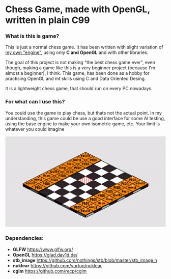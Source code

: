 # Chess Game, made with OpenGL, written in plain C99

### What is this is game?
This is just a normal chess game. It has been written with slight variation of [my own "engine"](https://github.com/AlKiam/Insight), using only **C and OpenGL** and with other libraries.

The goal of this project is not making "the best chess game ever", even though, making a game like this is a very beginner project (because I'm almost a beginner), I think. This game, has been done as a hobby for practising OpenGL and mt skills using C and Data Oriented Desing.

It is a lightweight chess game, that should run on every PC nowadays. 

### For what can I use this?

You could use the game to play chess, but thats not the actual point. In my understanding, this game could be use a good interface for some AI testing, using the base engine to make your own isometric game, etc.
Your limit is whatever you could imagine

![Chess Example](https://raw.githubusercontent.com/AlKiam/ChessGame/master/media/chess.gif "Example")

### Dependencies:
  * **GLFW** https://www.glfw.org/
  * **OpenGL** https://glad.dav1d.de/
  * **stb_image** https://github.com/nothings/stb/blob/master/stb_image.h
  * **nuklear** https://github.com/vurtun/nuklear
  * **cglm** https://github.com/recp/cglm

